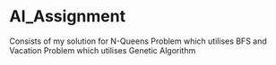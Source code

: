 # AI_Assignment
Consists of my solution for N-Queens Problem which utilises BFS and Vacation Problem which utilises Genetic Algorithm

